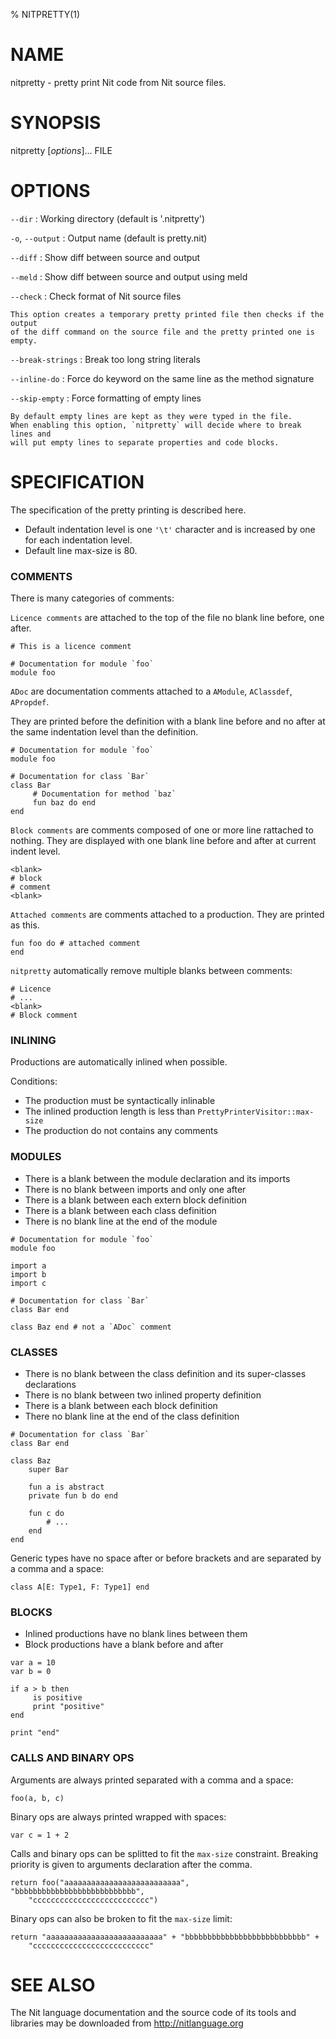 % NITPRETTY(1)

# NAME

nitpretty - pretty print Nit code from Nit source files.

# SYNOPSIS

nitpretty [*options*]... FILE

# OPTIONS

`--dir`
:   Working directory (default is '.nitpretty')

`-o`, `--output`
:   Output name (default is pretty.nit)

`--diff`
:   Show diff between source and output

`--meld`
:   Show diff between source and output using meld

`--check`
:   Check format of Nit source files

    This option creates a temporary pretty printed file then checks if the output
    of the diff command on the source file and the pretty printed one is empty.

`--break-strings`
:   Break too long string literals

`--inline-do`
:   Force do keyword on the same line as the method signature

`--skip-empty`
:   Force formatting of empty lines

    By default empty lines are kept as they were typed in the file.
    When enabling this option, `nitpretty` will decide where to break lines and
    will put empty lines to separate properties and code blocks.

# SPECIFICATION

The specification of the pretty printing is described here.

* Default indentation level is one `'\t'` character and is increased by one for
  each indentation level.
* Default line max-size is 80.

### COMMENTS

There is many categories of comments:

`Licence comments` are attached to the top of the file no blank line before,
one after.

~~~nitish
# This is a licence comment

# Documentation for module `foo`
module foo
~~~

`ADoc` are documentation comments attached to a `AModule`, `AClassdef`, `APropdef`.

They are printed before the definition with a blank line before and no after
at the same indentation level than the definition.

~~~nitish
# Documentation for module `foo`
module foo

# Documentation for class `Bar`
class Bar
     # Documentation for method `baz`
     fun baz do end
end
~~~

`Block comments` are comments composed of one or more line rattached to nothing.
They are displayed with one blank line before and after at current indent level.

~~~nitish
<blank>
# block
# comment
<blank>
~~~

`Attached comments` are comments attached to a production.
They are printed as this.

~~~nitish
fun foo do # attached comment
end
~~~

`nitpretty` automatically remove multiple blanks between comments:

~~~nitish
# Licence
# ...
<blank>
# Block comment
~~~

### INLINING

Productions are automatically inlined when possible.

Conditions:

* The production must be syntactically inlinable
* The inlined production length is less than `PrettyPrinterVisitor::max-size`
* The production do not contains any comments

### MODULES

* There is a blank between the module declaration and its imports
* There is no blank between imports and only one after
* There is a blank between each extern block definition
* There is a blank between each class definition
* There is no blank line at the end of the module

~~~nitish
# Documentation for module `foo`
module foo

import a
import b
import c

# Documentation for class `Bar`
class Bar end

class Baz end # not a `ADoc` comment
~~~

### CLASSES

* There is no blank between the class definition and its super-classes declarations
* There is no blank between two inlined property definition
* There is a blank between each block definition
* There no blank line at the end of the class definition

~~~nitish
# Documentation for class `Bar`
class Bar end

class Baz
    super Bar

    fun a is abstract
    private fun b do end

    fun c do
        # ...
    end
end
~~~

Generic types have no space after or before brackets and are separated by a comma and a space:

~~~nitish
class A[E: Type1, F: Type1] end
~~~

### BLOCKS

* Inlined productions have no blank lines between them
* Block productions have a blank before and after

~~~nitish
var a = 10
var b = 0

if a > b then
     is positive
     print "positive"
end

print "end"
~~~

### CALLS AND BINARY OPS

Arguments are always printed separated with a comma and a space:

~~~nitish
foo(a, b, c)
~~~

Binary ops are always printed wrapped with spaces:

~~~nitish
var c = 1 + 2
~~~

Calls and binary ops can be splitted to fit the `max-size` constraint.
Breaking priority is given to arguments declaration after the comma.

~~~nitish
return foo("aaaaaaaaaaaaaaaaaaaaaaaaaa", "bbbbbbbbbbbbbbbbbbbbbbbbbbb",
    "cccccccccccccccccccccccccc")
~~~

Binary ops can also be broken to fit the `max-size` limit:

~~~nitish
return "aaaaaaaaaaaaaaaaaaaaaaaaaa" + "bbbbbbbbbbbbbbbbbbbbbbbbbbb" +
    "cccccccccccccccccccccccccc"
~~~

# SEE ALSO

The Nit language documentation and the source code of its tools and libraries may be downloaded from <http://nitlanguage.org>

